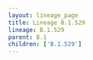 ```yaml
---
layout: lineage_page
title: Lineage B.1.529
lineage: B.1.529
parent: B.1
children: ['B.1.529']
---
```

